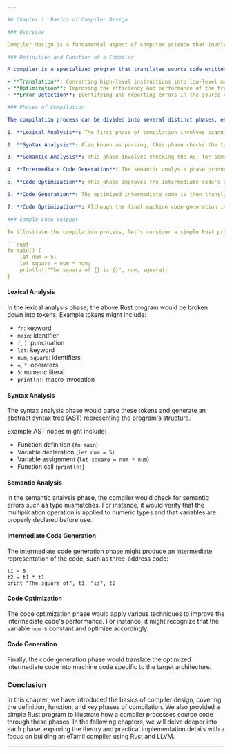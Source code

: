 ```yaml
---

## Chapter 1: Basics of Compiler Design

### Overview

Compiler design is a fundamental aspect of computer science that involves translating high-level programming languages into machine code that a computer's processor can execute. This chapter introduces the essential concepts and phases involved in compiler design, setting the stage for more detailed discussions in subsequent chapters. We will also provide a simple Rust program to illustrate these phases.

### Definition and Function of a Compiler

A compiler is a specialized program that translates source code written in a high-level programming language (such as C, Java, or Rust) into machine code that can be executed by a computer's processor. The primary functions of a compiler include:

- **Translation**: Converting high-level instructions into low-level machine instructions.
- **Optimization**: Improving the efficiency and performance of the translated code.
- **Error Detection**: Identifying and reporting errors in the source code.

### Phases of Compilation

The compilation process can be divided into several distinct phases, each responsible for a specific aspect of the translation process. These phases include:

1. **Lexical Analysis**: The first phase of compilation involves scanning the source code to identify meaningful sequences of characters called tokens. Tokens represent basic syntactic units such as keywords, identifiers, operators, and punctuation.

2. **Syntax Analysis**: Also known as parsing, this phase checks the tokens generated by lexical analysis to ensure they form a valid syntactic structure according to the language's grammar. The output of this phase is typically an abstract syntax tree (AST).

3. **Semantic Analysis**: This phase involves checking the AST for semantic consistency and correctness. It ensures that operations are applied to compatible types, variables are declared before use, and other language-specific rules are followed.

4. **Intermediate Code Generation**: The semantic analysis phase produces an intermediate representation of the code, which is easier to optimize than high-level source code and more abstract than machine code.

5. **Code Optimization**: This phase improves the intermediate code's performance and efficiency by applying various optimization techniques such as loop unrolling, dead code elimination, and constant folding.

6. **Code Generation**: The optimized intermediate code is then translated into machine code that can be executed by the target processor. This phase involves instruction selection, register allocation, and instruction scheduling.

7. **Code Optimization**: Although the final machine code generation is considered an optimization phase, some compilers apply additional optimizations specifically targeting machine code to further enhance performance.

### Sample Code Snippet

To illustrate the compilation process, let's consider a simple Rust program. This program takes an integer as input and returns its square.

```rust
fn main() {
    let num = 5;
    let square = num * num;
    println!("The square of {} is {}", num, square);
}
```

#### Lexical Analysis

In the lexical analysis phase, the above Rust program would be broken down into tokens. Example tokens might include:

- `fn`: keyword
- `main`: identifier
- `(`, `)`: punctuation
- `let`: keyword
- `num`, `square`: identifiers
- `=`, `*`: operators
- `5`: numeric literal
- `println!`: macro invocation

#### Syntax Analysis

The syntax analysis phase would parse these tokens and generate an abstract syntax tree (AST) representing the program's structure.

Example AST nodes might include:

- Function definition (`fn main`)
- Variable declaration (`let num = 5`)
- Variable assignment (`let square = num * num`)
- Function call (`println!`)

#### Semantic Analysis

In the semantic analysis phase, the compiler would check for semantic errors such as type mismatches. For instance, it would verify that the multiplication operation is applied to numeric types and that variables are properly declared before use.

#### Intermediate Code Generation

The intermediate code generation phase might produce an intermediate representation of the code, such as three-address code:

```
t1 = 5
t2 = t1 * t1
print "The square of", t1, "is", t2
```

#### Code Optimization

The code optimization phase would apply various techniques to improve the intermediate code's performance. For instance, it might recognize that the variable `num` is constant and optimize accordingly.

#### Code Generation

Finally, the code generation phase would translate the optimized intermediate code into machine code specific to the target architecture.

### Conclusion

In this chapter, we have introduced the basics of compiler design, covering the definition, function, and key phases of compilation. We also provided a simple Rust program to illustrate how a compiler processes source code through these phases. In the following chapters, we will delve deeper into each phase, exploring the theory and practical implementation details with a focus on building an eTamil compiler using Rust and LLVM.

---
```

